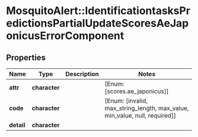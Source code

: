 # MosquitoAlert::IdentificationtasksPredictionsPartialUpdateScoresAeJaponicusErrorComponent


## Properties
Name | Type | Description | Notes
------------ | ------------- | ------------- | -------------
**attr** | **character** |  | [Enum: [scores.ae_japonicus]] 
**code** | **character** |  | [Enum: [invalid, max_string_length, max_value, min_value, null, required]] 
**detail** | **character** |  | 


